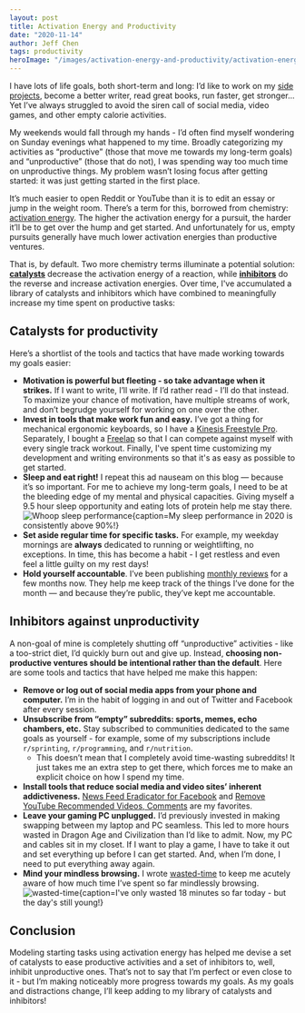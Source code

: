 ```yaml
---
layout: post
title: Activation Energy and Productivity
date: "2020-11-14"
author: Jeff Chen
tags: productivity
heroImage: "/images/activation-energy-and-productivity/activation-energy.png"
---
```


I have lots of life goals, both short-term and long: I’d like to work on my [side projects](https://jeffchen.dev/projects/), become a better writer, read great books, run faster, get stronger... Yet I’ve always struggled to avoid the siren call of social media, video games, and other empty calorie activities.

<!-- excerpt -->

My weekends would fall through my hands - I’d often find myself wondering on Sunday evenings what happened to my time. Broadly categorizing my activities as “productive” (those that move me towards my long-term goals) and “unproductive” (those that do not), I was spending way too much time on unproductive things. My problem wasn’t losing focus after getting started: it was just getting started in the first place.

It’s much easier to open Reddit or YouTube than it is to edit an essay or jump in the weight room. There’s a term for this, borrowed from chemistry: [activation energy](https://en.wikipedia.org/wiki/Activation_energy). The higher the activation energy for a pursuit, the harder it’ll be to get over the hump and get started. And unfortunately for us, empty pursuits generally have much lower activation energies than productive ventures.

That is, by default. Two more chemistry terms illuminate a potential solution: [**catalysts**](https://en.wikipedia.org/wiki/Catalysis) decrease the activation energy of a reaction, while [**inhibitors**](https://en.wikipedia.org/wiki/Reaction_inhibitor) do the reverse and increase activation energies. Over time, I've accumulated a library of catalysts and inhibitors which have combined to meaningfully increase my time spent on productive tasks:

## Catalysts for productivity

Here’s a shortlist of the tools and tactics that have made working towards my goals easier:

- **Motivation is powerful but fleeting - so take advantage when it strikes.** If I want to write, I’ll write. If I’d rather read - I’ll do that instead. To maximize your chance of motivation, have multiple streams of work, and don’t begrudge yourself for working on one over the other.
- **Invest in tools that make work fun and easy.** I’ve got a thing for mechanical ergonomic keyboards, so I have a [Kinesis Freestyle Pro](https://kinesis-ergo.com/shop/freestyle-pro/). Separately, I bought a [Freelap](https://store.simplifaster.com/product/freelap-pro-bt112/) so that I can compete against myself with every single track workout. Finally, I've spent time customizing my development and writing environments so that it's as easy as possible to get started.
- **Sleep and eat right!** I repeat this ad nauseam on this blog — because it’s so important. For me to achieve my long-term goals, I need to be at the bleeding edge of my mental and physical capacities. Giving myself a 9.5 hour sleep opportunity and eating lots of protein help me stay there. ![Whoop sleep performance{caption=My sleep performance in 2020 is consistently above 90%!}](/images/2020-track-retro/sleep.png)
- **Set aside regular time for specific tasks.** For example, my weekday mornings are **always** dedicated to running or weightlifting, no exceptions. In time, this has become a habit - I get restless and even feel a little guilty on my rest days!
- **Hold yourself accountable**. I’ve been publishing [monthly reviews](https://jeffchen.dev/tag/review/) for a few months now. They help me keep track of the things I’ve done for the month — and because they’re public, they’ve kept me accountable.

## Inhibitors against unproductivity

A non-goal of mine is completely shutting off “unproductive” activities - like a too-strict diet, I’d quickly burn out and give up. Instead, **choosing non-productive ventures should be intentional rather than the default**. Here are some tools and tactics that have helped me make this happen:

- **Remove or log out of social media apps from your phone and computer.** I’m in the habit of logging in and out of Twitter and Facebook after every session.
- **Unsubscribe from “empty” subreddits: sports, memes, echo chambers, etc.** Stay subscribed to communities dedicated to the same goals as yourself - for example, some of my subscriptions include `r/sprinting`, `r/programming`, and `r/nutrition`.
  - This doesn’t mean that I completely avoid time-wasting subreddits! It just takes me an extra step to get there, which forces me to make an explicit choice on how I spend my time.
- **Install tools that reduce social media and video sites’ inherent addictiveness.** [News Feed Eradicator for Facebook](https://chrome.google.com/webstore/detail/news-feed-eradicator-for/fjcldmjmjhkklehbacihaiopjklihlgg) and [Remove YouTube Recommended Videos, Comments](https://chrome.google.com/webstore/detail/remove-youtube-recommende/khncfooichmfjbepaaaebmommgaepoid) are my favorites.
- **Leave your gaming PC unplugged.** I’d previously invested in making swapping between my laptop and PC seamless. This led to more hours wasted in Dragon Age and Civilization than I’d like to admit. Now, my PC and cables sit in my closet. If I want to play a game, I have to take it out and set everything up before I can get started. And, when I’m done, I need to put everything away again.
- **Mind your mindless browsing.** I wrote [wasted-time](https://github.com/jchen1/chrome-wasted-time) to keep me acutely aware of how much time I’ve spent so far mindlessly browsing. ![wasted-time{caption=I've only wasted 18 minutes so far today - but the day's still young!}](/images/wasted-time.png)

## Conclusion

Modeling starting tasks using activation energy has helped me devise a set of catalysts to ease productive activities and a set of inhibitors to, well, inhibit unproductive ones. That’s not to say that I’m perfect or even close to it - but I’m making noticeably more progress towards my goals. As my goals and distractions change, I’ll keep adding to my library of catalysts and inhibitors!
